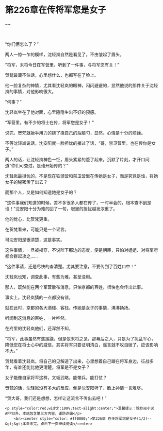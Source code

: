 # 第226章在传将军您是女子
~~
    	    <p name="pagetop" href="javascript:void(0);" onclick="return false" style="line-height: 35px;padding: 10px;color: #333;"> </p><p>“你们俩怎么了？”</p><p>两人一惊一乍的模样，沈轻岚自然是看见了，不由皱起了眉头。</p><p>“将军，末将今日在军营里，听到了一件事，与将军您有关！”</p><p>贺梵最藏不住话，心里想什么，也都写在了脸上。</p><p>他一脸复杂的神情，尤其看沈轻岚的眼神，闪闪避避的，显然他说的那件关于沈轻岚的事情，对他影响很大。</p><p>“何事？”</p><p>沈轻岚坐在了他对面，心里隐隐生出不好的预感。</p><p>“军营里，有不少的将士在传，将军您是女子！”</p><p>说完，贺梵就抬手用力的挠了挠自己的后脑勺，显然，心情是十分的烦躁。</p><p>不等沈轻岚说话，沈安阳就一脸担忧的接过了话，“哥，禁卫营里，也在传你是女子。”</p><p>两人的话，让沈轻岚神色一怔，眉头紧紧的蹙了起来，沉默了片刻，才开口问道“你们可查过，是谁开始传的？”</p><p>沈轻岚最担忧的，不是现在铁骑营和禁卫营里在传她是女子，而是究竟是谁，将她女子的秘密传了出去？</p><p>而那个人，又是如何知道她是女子的？</p><p>“这件事我们知道的时候，差不多很多人都在传了，一时半会的，根本查不到是谁！”沈安阳十分为难的回了一句，眼里的担忧越发浓重了。</p><p>他的忧心，比贺梵更重。</p><p>在贺梵看来，可能只是一个谣言。</p><p>可沈安阳是很清楚，这是事实。</p><p>这件事情，一旦被揭穿，不说陛下那边的态度，便是朝臣，只怕对姐姐、对将军府都会群起攻之……</p><p>“这件事请，还是尽快的查清楚。尤其要注意，不要传到了百姓口中！”</p><p>沈轻岚也知，调查此事，有些为难，甚至没用。</p><p>那人，既然能在两个军营散布消息，只怕京都的百姓，很快也会传出此事。</p><p>事实上，沈轻岚猜的一点都没有错。</p><p>就在此时，京都的各大酒楼、客栈，传她是女子的事情，沸沸扬扬。</p><p>听闻到这消息的百姓，一片哗然。</p><p>在府里的沈轻岚他们，还浑然不知。</p><p>“将军，此事虽然有些蹊跷，但是依末将之见，那幕后之人，只是为了扰乱军心，降低您在将士心中的威信，其实将军只要证明清白，谣言就不攻自破了，应该影响不大。”</p><p>贺梵看着沈轻岚，将自己的见解道了出来，心里想着自己跟在将军身边，征战多年，有谁还能比他更清楚，将军是不是女子？</p><p>女子能像自家将军这样，文韬武略，能带兵，能打仗？</p><p>贺梵的话，沈轻岚没有多大的反应，倒是沈安阳听了，脸上神情一言难尽。</p><p>“贺大哥，我们还是想想，怎样让这流言不传出去吧！”</p>
    	
   	<p style="color:red;width:100%;text-alight:center;">温馨提示：除妙阅小说APP以外，本站包含第三方内容，谨防诈骗</p>
    	<br><center style="color: #ff0000;">第226章 在传将军您是女子(1/2)--&gt;&gt;本章未完，点击下一页继续阅读</center>
    	